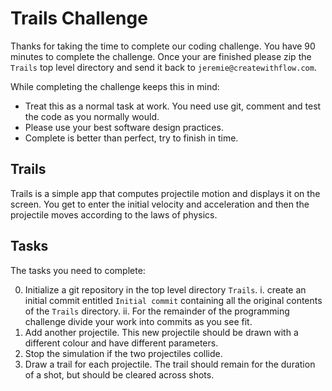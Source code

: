 # Trails Challenge

Thanks for taking the time to complete our coding challenge. 
You have 90 minutes to complete the challenge. 
Once your are finished please zip the `Trails` top level directory and send it back to `jeremie@createwithflow.com`.

While completing the challenge keeps this in mind:
* Treat this as a normal task at work. You need use git, comment and test the code as you normally would.
* Please use your best software design practices.
* Complete is better than perfect, try to finish in time.

## Trails

Trails is a simple app that computes projectile motion and displays it on the screen. You get to enter the initial velocity and acceleration and then the projectile moves according to the laws of physics.

## Tasks

The tasks you need to complete:

0. Initialize a git repository in the top level directory `Trails`. 
    i. create an initial commit entitled `Initial commit` containing all the original contents of the `Trails` directory.
    ii. For the remainder of the programming challenge divide your work into commits as you see fit.
1. Add another projectile. This new projectile should be drawn with a different colour and have different parameters.
2. Stop the simulation if the two projectiles collide.
3. Draw a trail for each projectile. The trail should remain for the duration of a shot, but should be cleared across shots.
